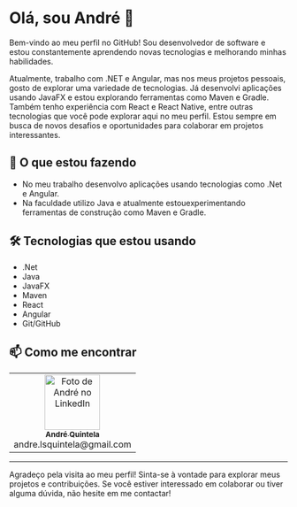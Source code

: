 # Olá, sou André 👋

Bem-vindo ao meu perfil no GitHub! Sou desenvolvedor de software e estou constantemente aprendendo novas tecnologias e melhorando minhas habilidades.

Atualmente, trabalho com .NET e Angular, mas nos meus projetos pessoais, gosto de explorar uma variedade de tecnologias. Já desenvolvi aplicações usando JavaFX e estou explorando ferramentas como Maven e Gradle. Também tenho experiência com React e React Native, entre outras tecnologias que você pode explorar aqui no meu perfil. Estou sempre em busca de novos desafios e oportunidades para colaborar em projetos interessantes.

## 🚀 O que estou fazendo

- No meu trabalho desenvolvo aplicações usando tecnologias como .Net e Angular.
- Na faculdade utilizo Java e atualmente estouexperimentando ferramentas de construção como Maven e Gradle.

## 🛠️ Tecnologias que estou usando
- .Net
- Java
- JavaFX
- Maven
- React
- Angular
- Git/GitHub

## 📫 Como me encontrar

<table align="center">
  <tr>
    <td align="center">
      <a href="https://www.linkedin.com/in/andre-quintela/" title="Perfil de André Quintela">
        <img src="(https://media.licdn.com/dms/image/v2/D4D03AQFcLJGIkvQkwA/profile-displayphoto-shrink_800_800/profile-displayphoto-shrink_800_800/0/1722270168088?e=1752105600&v=beta&t=OCqJ8RBsNdYG2lYIUE05ePQVRkzznJNBHyf_-UfeQMQ" width="100px;" alt="Foto de André no LinkedIn"/><br>
        <sub><b>André Quintela</b></sub><br>
        <a>andre.lsquintela@gmail.com</a>
      </a>
    </td>
</table>

---

Agradeço pela visita ao meu perfil! Sinta-se à vontade para explorar meus projetos e contribuições. Se você estiver interessado em colaborar ou tiver alguma dúvida, não hesite em me contactar!

